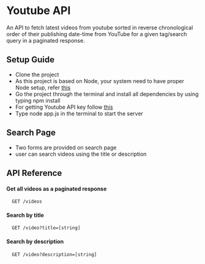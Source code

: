 
# Youtube API
An API to fetch latest videos from youtube sorted in reverse chronological order of their publishing date-time from YouTube for a given tag/search query in a paginated response.



## Setup Guide
* Clone the project 
* As this project is based on Node, your system need to have proper Node setup, refer [this](/https://phoenixnap.com/kb/install-node-js-npm-on-windows)
* Go the project through the terminal and install all dependencies by using typing npm install
* For getting Youtube API key follow [this](/https://blog.hubspot.com/website/how-to-get-youtube-api-key)
* Type node app.js in the terminal to start the server


## Search Page

* Two forms are provided on search page
* user can search videos using the title or description

## API Reference

#### Get all videos as a paginated response

```http
  GET /videos
```



#### Search by title

```http
  GET /video?title=[string]
```



#### Search by description

```http
  GET /video?description=[string] 

